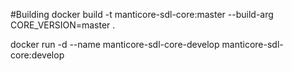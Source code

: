 #Building
docker build -t manticore-sdl-core:master --build-arg CORE_VERSION=master .




docker run -d --name manticore-sdl-core-develop manticore-sdl-core:develop
